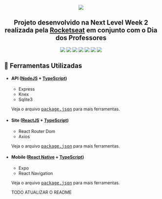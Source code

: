 
<p align=center>
<img src="https://user-images.githubusercontent.com/29709111/102088400-9ae85300-3df9-11eb-9023-15c7e1194ded.png" /> 
</p>

**<h2 align="center">Projeto desenvolvido na Next Level Week 2 realizada pela [Rocketseat](https://rocketseat.com.br) em conjunto com o Dia dos Professores</h2>**

<p align="center">
    <img src="https://img.shields.io/badge/node%20-v12.16.3-success">
    <img src="https://img.shields.io/badge/typescript-v3.9.5-blue">
    <img src="https://img.shields.io/badge/react-v16.09.41-%231fcaf7">
    <img src="https://img.shields.io/badge/react--native-sdk--38.0.2-%2325d2f5">
    <img src="https://img.shields.io/badge/expo-v37.0.3-%23432ed7">
    <img src="https://img.shields.io/badge/knex-v0.21.2-%23da6125">
    <img src="https://img.shields.io/badge/sqlite3-v5.0.0-%2307324f">
</p>


## **:hammer: Ferramentas Utilizadas**

* #### **API** ([NodeJS](https://nodejs.org/en/) + [TypeScript](https://www.typescriptlang.org/))

    * Express
    * Knex       
    * Sqlite3     

   Veja o arquivo <kbd>[package.json](./server/package.json)</kbd> para mais ferramentas.

* #### **Site** ([ReactJS](https://pt-br.reactjs.org/) + [TypeScript](https://www.typescriptlang.org/))

    * React Router Dom        
    * Axios 

   Veja o arquivo <kbd>[package.json](./web/package.json)</kbd> para mais ferramentas.

* #### **Mobile** ([React Native](https://reactnative.dev/) + [TypeScript](https://www.typescriptlang.org/))
    
    * Expo        
    * React Navigation    

  Veja o arquivo <kbd>[package.json](./mobile/package.json)</kbd> para mais ferramentas.

  TODO ATUALIZAR O README

